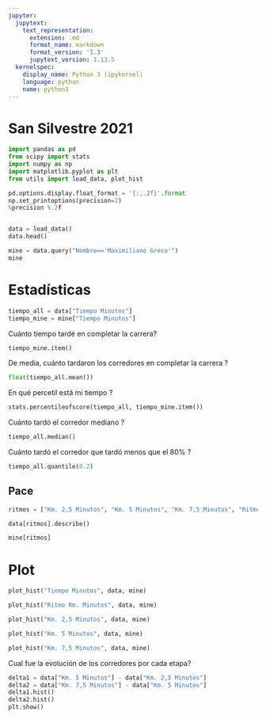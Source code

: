 ```yaml
---
jupyter:
  jupytext:
    text_representation:
      extension: .md
      format_name: markdown
      format_version: '1.3'
      jupytext_version: 1.13.5
  kernelspec:
    display_name: Python 3 (ipykernel)
    language: python
    name: python3
---
```


# San Silvestre 2021

```python
import pandas as pd
from scipy import stats
import numpy as np
import matplotlib.pyplot as plt
from utils import load_data, plot_hist
```

```python
pd.options.display.float_format = '{:,.2f}'.format
np.set_printoptions(precision=2)
%precision %.2f

```

```python

data = load_data()
data.head()
```



```python
mine = data.query("Nombre=='Maximiliano Greco'")
mine
```

# Estadísticas

```python
tiempo_all = data["Tiempo Minutos"]
tiempo_mine = mine["Tiempo Minutos"]
```

Cuánto tiempo tardé en completar la carrera? 

```python
tiempo_mine.item()
```

De media, cuánto tardaron los corredores en completar la carrera ? 

```python
float(tiempo_all.mean())
```

En qué percetil está mi tiempo ?

```python
stats.percentileofscore(tiempo_all, tiempo_mine.item())
```

Cuánto tardó el corredor mediano ?

```python
tiempo_all.median()
```

Cuánto tardó el corredor que tardó menos que el 80% ? 

```python
tiempo_all.quantile(0.2)
```


## Pace 

```python
ritmos = ["Km. 2,5 Minutos", "Km. 5 Minutos", "Km. 7,5 Minutos", "Ritmo Km. Minutos"]
```

```python
data[ritmos].describe()
```

```python
mine[ritmos]
```

# Plot

```python
plot_hist("Tiempo Minutos", data, mine)
```

```python
plot_hist("Ritmo Km. Minutos", data, mine)
```

```python
plot_hist("Km. 2,5 Minutos", data, mine)
```

```python
plot_hist("Km. 5 Minutos", data, mine)
```

```python
plot_hist("Km. 7,5 Minutos", data, mine)
```



Cual fue la evolución de los corredores por cada etapa? 

```python
delta1 = data["Km. 5 Minutos"] - data["Km. 2,5 Minutos"]
delta2 = data["Km. 7,5 Minutos"] - data["Km. 5 Minutos"]
delta1.hist()
delta2.hist()
plt.show()
```

